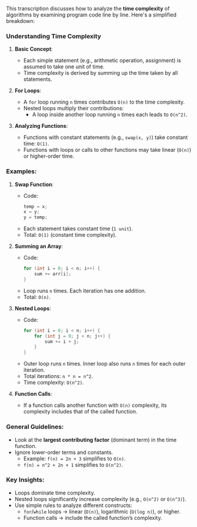 This transcription discusses how to analyze the **time complexity** of algorithms by examining program code line by line. Here's a simplified breakdown:

### **Understanding Time Complexity**
1. **Basic Concept**:
   - Each simple statement (e.g., arithmetic operation, assignment) is assumed to take one unit of time.
   - Time complexity is derived by summing up the time taken by all statements.

2. **For Loops**:
   - A `for` loop running `n` times contributes `O(n)` to the time complexity.
   - Nested loops multiply their contributions:
     - A loop inside another loop running `n` times each leads to `O(n^2)`.

3. **Analyzing Functions**:
   - Functions with constant statements (e.g., `swap(x, y)`) take constant time: `O(1)`.
   - Functions with loops or calls to other functions may take linear (`O(n)`) or higher-order time.

### **Examples**:
1. **Swap Function**:
   - Code:
     ```c
     temp = x;
     x = y;
     y = temp;
     ```
   - Each statement takes constant time (`1 unit`).
   - Total: `O(1)` (constant time complexity).

2. **Summing an Array**:
   - Code:
     ```c
     for (int i = 0; i < n; i++) {
         sum += arr[i];
     }
     ```
   - Loop runs `n` times. Each iteration has one addition.
   - Total: `O(n)`.

3. **Nested Loops**:
   - Code:
     ```c
     for (int i = 0; i < n; i++) {
         for (int j = 0; j < n; j++) {
             sum += i + j;
         }
     }
     ```
   - Outer loop runs `n` times. Inner loop also runs `n` times for each outer iteration.
   - Total iterations: `n * n = n^2`.
   - Time complexity: `O(n^2)`.

4. **Function Calls**:
   - If a function calls another function with `O(n)` complexity, its complexity includes that of the called function.

### **General Guidelines**:
- Look at the **largest contributing factor** (dominant term) in the time function.
- Ignore lower-order terms and constants.
  - Example: `f(n) = 2n + 3` simplifies to `O(n)`.
  - `f(n) = n^2 + 2n + 1` simplifies to `O(n^2)`.

### **Key Insights**:
- Loops dominate time complexity.
- Nested loops significantly increase complexity (e.g., `O(n^2)` or `O(n^3)`).
- Use simple rules to analyze different constructs:
  - `for`/`while` loops → linear (`O(n)`), logarithmic (`O(log n)`), or higher.
  - Function calls → include the called function’s complexity.

